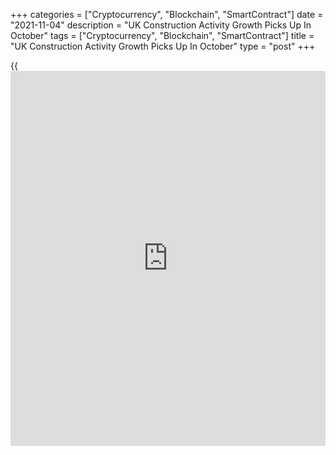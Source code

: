 +++
categories = ["Cryptocurrency", "Blockchain", "SmartContract"]
date = "2021-11-04"
description = "UK Construction Activity Growth Picks Up In October"
tags = ["Cryptocurrency", "Blockchain", "SmartContract"]
title = "UK Construction Activity Growth Picks Up In October"
type = "post"
+++

{{<iframe id="large-banner" src="https://www.bounty.group/#slide=11.0" width="100%" height="600" scrolling="no" style="border: 0px solid rgb(216, 221, 230); border-radius: 3px;">}}

The UK construction sector growth accelerated in October despite supply
constraints and rapidly rising purchase prices, survey results from IHS
Markit showed on Thursday.

The construction Purchasing Managers' Index rose to 54.6 in October from
52.6 in September. The index has posted above the crucial 50.0 no-change
value in each of the past nine months.

House building replaced commercial work as the best-performing category
of construction work in October. The latest increase in residential work
was the strongest for three months.

Commercial construction also expanded at a quicker pace than in
September, with survey respondents citing a sustained boost from looser
pandemic restrictions.  
Meanwhile, civil engineering activity advanced only marginally in
October.

New order growth was unchanged from September's eight-month low.
Purchasing activity grew at the fastest pace in three months. Employment
numbers also increased at a sharp and accelerated pace in October.

Input costs inflation slipped to a six-month low despite high energy and
commodity prices.

Finally, the near-term outlook for construction growth remained positive
in October.

For comments and feedback [contact](https://www.playgroundfx.com/contact/): editorial@rtt[news](https://www.letsplayfx.com/blog/forex-news-website/).com

[Economic News][1]

 **What parts of the world are seeing the best (and worst) economic
performances lately? Click[here][2] to check out our [Econ Scorecard][2]
and find out! See up-to-the-moment [ranking](https://www.playgroundfx.com/blog/crypto-exchange-ranking/)s for the best and worst
performers in [GDP][2], [unemployment rate][3], [inflation][4] and much
more.**

   1. www.rtt[news](https://www.letsplayfx.com/blog/forex-news-website/).com/Content/EconomicNews.aspx
   2. www.rtt[news](https://www.letsplayfx.com/blog/forex-news-website/).com/economic-scorecard/world-rank/GDP/highest-performance.aspx
   3. www.rtt[news](https://www.letsplayfx.com/blog/forex-news-website/).com/economic-scorecard/world-rank/unemployment-rate/lowest-performance.aspx
   4. www.rtt[news](https://www.letsplayfx.com/blog/forex-news-website/).com/economic-scorecard/world-rank/CPI/highest-performance.aspx